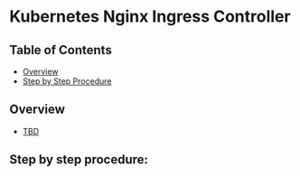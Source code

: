 # Kubernetes Nginx Ingress Controller

## Table of Contents
- [Overview](#overview) 
- [Step by Step Procedure](#step-by-step-procedure) 
  
## Overview

- [TBD](Add-info-here) 

## Step by step procedure:
